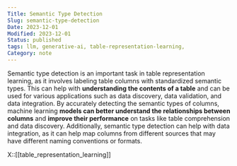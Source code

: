 ```yaml
---
Title: Semantic Type Detection
Slug: semantic-type-detection
Date: 2023-12-01
Modified: 2023-12-01
Status: published
tags: llm, generative-ai, table-representation-learning, 
Category: note
---
```


Semantic type detection is an important task in table representation learning, as it involves labeling table columns with standardized semantic types. This can help with **understanding the contents of a table** and can be used for various applications such as data discovery, data validation, and data integration. By accurately detecting the semantic types of columns, machine learning **models can better understand the relationships between columns** and **improve their performance** on tasks like table comprehension and data discovery. Additionally, semantic type detection can help with data integration, as it can help map columns from different sources that may have different naming conventions or formats.

X::[[table_representation_learning]]